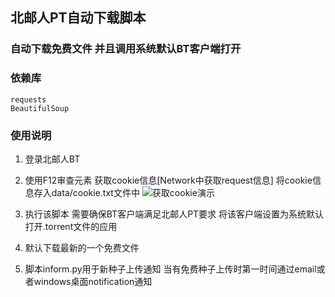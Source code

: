 ## 北邮人PT自动下载脚本
### 自动下载免费文件 并且调用系统默认BT客户端打开

### 依赖库
    requests
    BeautifulSoup


### 使用说明

1. 登录北邮人BT

2. 使用F12审查元素
获取cookie信息[Network中获取request信息]
将cookie信息存入data/cookie.txt文件中
![获取cookie演示](https://raw.githubusercontent.com/naihaishy/BYR-Auto-Torrent/master/aa.png "cookie.png")

3. 执行该脚本
需要确保BT客户端满足北邮人PT要求
将该客户端设置为系统默认打开.torrent文件的应用


4. 默认下载最新的一个免费文件


5. 脚本inform.py用于新种子上传通知
当有免费种子上传时第一时间通过email或者windows桌面notification通知

